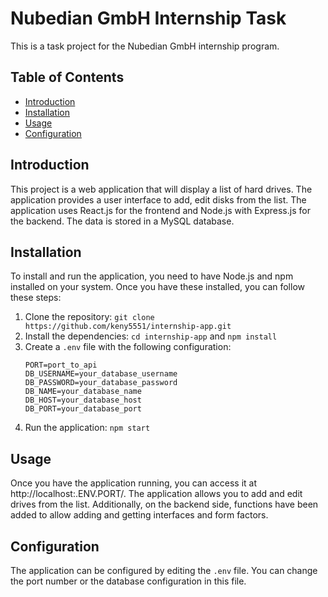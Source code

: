 # Nubedian GmbH Internship Task

This is a task project for the Nubedian GmbH internship program.

## Table of Contents

- [Introduction](#introduction)
- [Installation](#installation)
- [Usage](#usage)
- [Configuration](#configuration)

## Introduction

This project is a web application that will display a list of hard drives. The application provides a user interface to add, edit disks from the list. The application uses React.js for the frontend and Node.js with Express.js for the backend. The data is stored in a MySQL database.

## Installation

To install and run the application, you need to have Node.js and npm installed on your system. Once you have these installed, you can follow these steps:

1. Clone the repository: `git clone https://github.com/keny5551/internship-app.git`
2. Install the dependencies: `cd internship-app` and `npm install`
3. Create a `.env` file with the following configuration:
    ```
    PORT=port_to_api
    DB_USERNAME=your_database_username
    DB_PASSWORD=your_database_password
    DB_NAME=your_database_name
    DB_HOST=your_database_host
    DB_PORT=your_database_port
    ```
4. Run the application: `npm start`

## Usage

Once you have the application running, you can access it at http://localhost:.ENV.PORT/. The application allows you to add and edit drives from the list. Additionally, on the backend side, functions have been added to allow adding and getting interfaces and form factors.
## Configuration

The application can be configured by editing the `.env` file. You can change the port number or the database configuration in this file.
